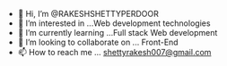 - 👋 Hi, I’m @RAKESHSHETTYPERDOOR
- 👀 I’m interested in ...Web development technologies
- 🌱 I’m currently learning ...Full stack Web development
- 💞️ I’m looking to collaborate on ... Front-End
- 📫 How to reach me ... shettyrakesh007@gmail.com

<!---
RAKESHSHETTYPERDOOR/RAKESHSHETTYPERDOOR is a ✨ special ✨ repository because its `README.md` (this file) appears on your GitHub profile.
You can click the Preview link to take a look at your changes.
--->
